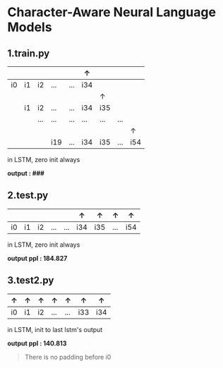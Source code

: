 Character-Aware Neural Language Models
======================================
1.train.py
--------
|    |    |     |     |     | ↑   |     |     |     |
|----|----|-----|-----|-----|-----|-----|-----|-----|
| i0 | i1 | i2  | ... | ... | i34 |     |     |     |
|    |    |     |     |     |     | ↑   |     |     |
|    | i1 | i2  | ... | ... | i34 | i35 |     |     |
|    |    | ... | ... | ... | ... | ... | ... |     |
|    |    |     |     |     |     |     |     | ↑   |
|    |    |     | i19 | ... | i34 | i35 | ... | i54 |

in LSTM, zero init always

**output : ###**

2.test.py
-------
|    |    |    |     |     | ↑   | ↑   | ↑   | ↑   |
|----|----|----|-----|-----|-----|-----|-----|-----|
| i0 | i1 | i2 | ... | ... | i34 | i35 | ... | i54 |

in LSTM, zero init always

**output ppl : 184.827** 

3.test2.py
--------
| ↑  | ↑  | ↑  | ↑   | ↑   | ↑   | ↑   |
|----|----|----|-----|-----|-----|-----|
| i0 | i1 | i2 | ... | ... | i33 | i34 |

in LSTM, init to last lstm's output

**output ppl : 140.813** 

>There is no padding before i0
